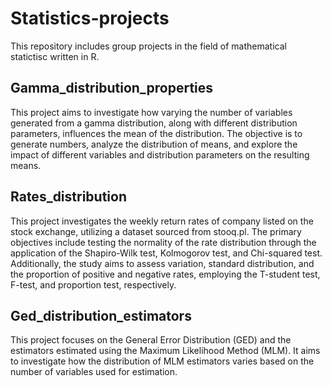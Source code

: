 # Statistics-projects

This repository includes group projects in the field of mathematical statictisc written in R.

## Gamma_distribution_properties
This project aims to investigate how varying the number of variables generated from a gamma distribution, along with different distribution parameters, influences the mean of the distribution. The objective is to generate numbers, analyze the distribution of means, and explore the impact of different variables and distribution parameters on the resulting means.

## Rates_distribution
This project investigates the weekly return rates of company listed on the stock exchange, utilizing a dataset sourced from stooq.pl.
The primary objectives include testing the normality of the rate distribution through the application of the Shapiro-Wilk test, Kolmogorov test, and Chi-squared test. Additionally, the study aims to assess variation, standard distribution, and the proportion of positive and negative rates, employing the T-student test, F-test, and proportion test, respectively.

## Ged_distribution_estimators
This project focuses on the General Error Distribution (GED) and the estimators estimated using the Maximum Likelihood Method (MLM). It aims to investigate how the distribution of MLM estimators varies based on the number of variables used for estimation.
